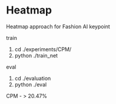 # Heatmap
Heatmap approach for Fashion AI keypoint

train
1. cd ./experiments/CPM/
2. python ./train_net

eval
1. cd ./evaluation
2. python ./eval

CPM - > 20.47%
